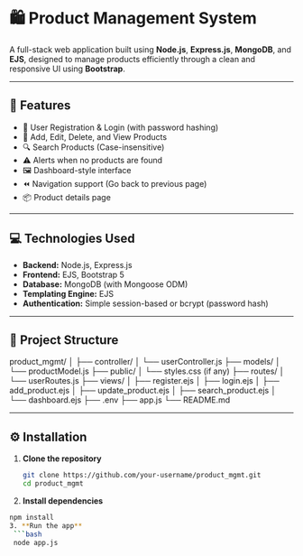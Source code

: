 # 🛍️ Product Management System

A full-stack web application built using **Node.js**, **Express.js**, **MongoDB**, and **EJS**, designed to manage products efficiently through a clean and responsive UI using **Bootstrap**.

---

## 📌 Features

- 🚀 User Registration & Login (with password hashing)
- 🧾 Add, Edit, Delete, and View Products
- 🔍 Search Products (Case-insensitive)
- ⚠️ Alerts when no products are found
- 🖼️ Dashboard-style interface
- ⏪ Navigation support (Go back to previous page)
- 📦 Product details page

---

## 💻 Technologies Used

- **Backend:** Node.js, Express.js
- **Frontend:** EJS, Bootstrap 5
- **Database:** MongoDB (with Mongoose ODM)
- **Templating Engine:** EJS
- **Authentication:** Simple session-based or bcrypt (password hash)

---

## 📂 Project Structure

product_mgmt/
│
├── controller/
│ └── userController.js
├── models/
│ └── productModel.js
├── public/
│ └── styles.css (if any)
├── routes/
│ └── userRoutes.js
├── views/
│ ├── register.ejs
│ ├── login.ejs
│ ├── add_product.ejs
│ ├── update_product.ejs
│ ├── search_product.ejs
│ └── dashboard.ejs
├── .env
├── app.js
└── README.md


---

## ⚙️ Installation

1. **Clone the repository**
   ```bash
   git clone https://github.com/your-username/product_mgmt.git
   cd product_mgmt
2. **Install dependencies**
  ```bash
  npm install
3. **Run the app**
   ```bash
   node app.js


